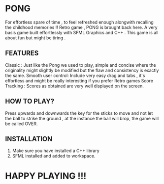 # PONG
For effortless spare of time , to feel refreshed enough alongwith recalling the childhood memories !! Retro game , PONG is brought back here. A very basis game built effortlessly with SFML Graphics and C++ . This game is all about fun but might be tiring .
## FEATURES
Classic : Just like the Pong we used to play, simple and concise where the originality might slightly be modified but the flaw and consistency is exactly the same.
Smooth user control: Include very easy drag and tabs , it's effortless and might be really interesting if you prefer Retro games
Score Tracking : Scores as obtained are very well displayed on the screen.
## HOW TO PLAY?
Press upwards and downwards the key for the sticks to move and not let the ball to strike the ground , at the instance the ball will brop, the game will be called OVER.
## INSTALLATION
1) Make sure you have installed a C++ library 
2) SFML installed and added to workspace.
   
# HAPPY PLAYING !!!
